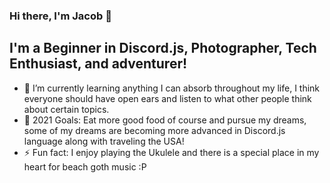 ### Hi there, I'm Jacob 👋

## I'm a Beginner in Discord.js, Photographer, Tech Enthusiast, and adventurer!

- 🌴 I’m currently learning anything I can absorb throughout my life, I think everyone should have open ears and listen to what other people think about certain topics.
- 🥅 2021 Goals: Eat more good food of course and pursue my dreams, some of my dreams are becoming more advanced in Discord.js language along with traveling the USA!
- ⚡ Fun fact: I enjoy playing the Ukulele and there is a special place in my heart for beach goth music :P
